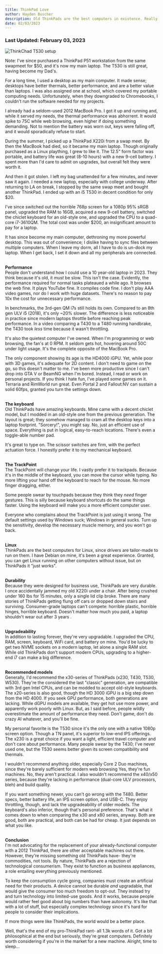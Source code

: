 ```yaml
---
title: ThinkPad Love
author: Hayden Buscher
description: Old ThinkPads are the best computers in existence. Really.
date: 02/03/2023
---
```


### Last Updated: February 03, 2023

![ThinkChad T530 setup](img/thinkchad.png)

Note: I've since purchased a ThinkPad P51 workstation from the same swapmeet for $50, and it's now my main laptop. The T530 is still great, having become my Dad's.

For a long time, I used a desktop as my main computer. It made sense; desktops have better thermals, better performance, and are a better value than laptops. I was also assigned one at school, which covered my portable computing needs. Unfortunately, when they downgraded to Chromebooks, I couldn't run the software needed for my projects.

I already had a seldom-used 2012 MacBook Pro. I got it up and running and, while it served my needs, the thermal performance was abhorrent. It would spike to 75C while web browsing, even higher if doing something demanding. Not to mention the battery was worn out, keys were falling off, and it would sporadically refuse to start.

During the summer, I picked up a ThinkPad X220i from a swap meet. By then the MacBook had died, so it became my main laptop. Though originally purchased as a Linux plaything, I grew to like it. The 12.5" form factor was portable, and battery life was great (8-10 hours) with a new 9-cell battery. I spent more than I'd care to admit on upgrades, but overall felt they were worth it. 

And then it got stolen. I left my bag unattended for a few minutes, and never saw it again. I needed a new laptop, especially with college underway. After returning to LA on break, I stopped by the same swap meet and bought another ThinkPad. I ended up with an i5 T530 in decent condition for only $20.

I've since switched out the horrible 768p screen for a 1080p 95% sRGB panel, upgraded the RAM to 16GB, acquired a new 9-cell battery, switched the chiclet keyboard for an old-style one, and upgraded the CPU to a quad-core i7-3610QM. The total cost was under $200, an insignificant amount to pay for a laptop.

It has since become my main computer, dethroning my more powerful desktop. This was out of convenience; I dislike having to sync files between multiple computers. When I leave my dorm, all I have to do is un-dock my laptop. When I get back, I set it down and all my peripherals are connected.<br><br>

**Performance**  
People don't understand how I could use a 10 year-old laptop in 2023. They think because it's old, it *must* be slow. This isn't the case. Evidently, the performance required for normal tasks plateaued a while ago. It browses the web fine. It plays YouTube fine. It compiles code fine. I don't play AAA video games, nor do I work with huge datasets. There's no reason to pay 10x the cost for unnecessary performance.

In benchmarks, the 3rd-gen QM i7s still holds its own. Compared to an 8th gen ULV i5 (2018), it's only ~20% slower. The difference is less noticeable in practice since modern laptops throttle before reaching peak performance. In a video comparing a T430 to a T480 running handbrake, the T430 took *less* time because it wasn't throttling.

It's also the quietest computer I've owned. When I'm programming or web browsing, the fan's at 0 RPM. It seldom gets hot, hovering around 50C under light usage. It's the complete opposite of the MacBook Pro.

The only component showing its age is the HD4000 iGPU. Yet, while poor with 3D games, it's adequate for 2D content. I don't need to game on the go, so this doesn't matter to me. I've been more productive since I can't drop into GTA V or BeamNG when I'm bored. Instead, I read or work on personal projects. If you think I hate fun, I've played *some* games on it. Terraria and RimWorld run great. Even Portal 2 and Fallout:NV can sustain a solid 60fps, granted you turn the settings down.<br><br>

**The keyboard**  
Old ThinkPads have amazing keyboards. Mine came with a decent chiclet model, but I modded in an old-style one from the previous generation. The layout is great; they somehow managed to cram all the desktop keys into a laptop footprint. "Sorcery!", you might say. No, just an efficient use of space. Everything is put in logical, easy-to-reach locations. There's even a toggle-able number pad. 

It's great to type on. The scissor switches are firm, with the perfect actuation force. I honestly prefer it to my mechanical keyboard.<br><br>

**The TrackPoint**  
The TrackPoint will change your life. I vastly prefer it to trackpads. Because it's in the middle of the keyboard, you can move the cursor while typing. No more lifting your hand off the keyboard to reach for the mouse. No more finger dragging, either.

Some people swear by touchpads because they think they *need* finger gestures. This is silly because keyboard shortcuts do the same things faster. Using the keyboard *will* make you a more efficient computer user.

Everyone who complains about the TrackPoint is just using it wrong. The default settings used by Windows suck; Windows in general sucks. Turn up the sensitivity, develop the necessary muscle memory, and you won't go back.<br><br>

**Linux**  
ThinkPads are the best computers for Linux, since drivers are tailor-made to run on them. I have Debian on mine, it's been a great experience. Granted, you can get Linux running on other computers without issue, but on ThinkPads it "just works".<br><br>

**Durability**  
Because they were designed for business use, ThinkPads are very durable. I once accidentally jammed my old X220i under a chair. After being crushed under 160 lbs for 15 minutes, only a single lid clip broke. There are many stories of ThinkPads getting flung off cars or dropped down stairs and surviving. Consumer-grade laptops can't compete: horrible plastic, horrible hinges, horrible keyboard. Doesn't matter how much you paid, a laptop shouldn't wear out after 3 years .<br><br>

**Upgradeability**  
In addition to lasting forever, they're very upgradable. I upgraded the CPU, RAM, screen, keyboard, WiFi card, and battery on mine. You'd be lucky to get two NVME sockets on a modern laptop, let alone a single RAM slot. While old ThinkPads don't support modern CPUs, upgrading to a higher-end i7 can make a big difference.<br><br>

**Recommended models**  
Generally, I'd recommend the x30-series of ThinkPads (x230, T430, T530, W530). They're the considered the last "classic" generation, are compatible with 3rd gen Intel CPUs, and can be modded to accept old-style keyboards. The x20-series is also good, though the HD 3000 iGPU is a big step down from the HD 4000. If you seek GPU performance, both generations are lacking. While dGPU models are available, they get hot use more power, and apparently work poorly with Linux. But, as I said before, people wildly overestimate the amount of performance they need. Don't game, don't do crazy AI whatever, and you'll be fine.

My personal favorite is the T530 since it's the only one with a native 1080p screen option. Though a TN panel, it's superior to low-end IPS offerings. The x230 is a great choice if you want a light, efficient travel computer and don't care about performance. Many people swear by the T430; I've never used one, but the T530 seems better given its screen compatibility and thermals.

I wouldn't recommend anything older, especially Core 2 Duo machines, since they're barely sufficient for modern web browsing Yes, they're fun machines. No, they aren't practical. I also wouldn't recommend the x40/x50 series, because they're lacking in performance (dual-core ULV processors, bleh) and build quality. 

If you want something newer, you can't go wrong with the T480. Better specs, better battery life, an IPS screen option, and USB-C. They enjoy throttling, though, and lack the upgradeability of older models. The keyboard's also inferior, though that's personal preference. That's what it comes down to when comparing the x30 and x80 series, anyway. Both are good, both are practical, and both can be had for cheap. It just depends on what you like.<br><br>

**Conclusion**  
I'm not advocating for the replacement of your already-functional computer with a 2012 ThinkPad, there are other acceptable machines out there. However, they're missing something old ThinkPads have- they're commodities, not tools. By nature, ThinkPads are a rejection of technological consumerism. They exist to function as business appliances, a role entailing everything previously mentioned. 

To keep the consumption cycle going, companies must create an artificial need for their products. A device cannot be durable *and* upgradable, that would give the consumer too much freedom to opt-out. They instead try and turn technology into limited-use goods. And it works, because people would rather feel good about big numbers than have autonomy. It's like that with a lot of stuff, but especially complex technology since it's hard for people to consider their implications.

If more things were like ThinkPads, the world would be a better place.

Well, that's the end of my pro-ThinkPad rant- all 1.3k words of it. Got a bit philosophical at the end but seriously, they're great computers. Definitely worth considering if you're in the market for a new machine. Alright, time to sleep...
